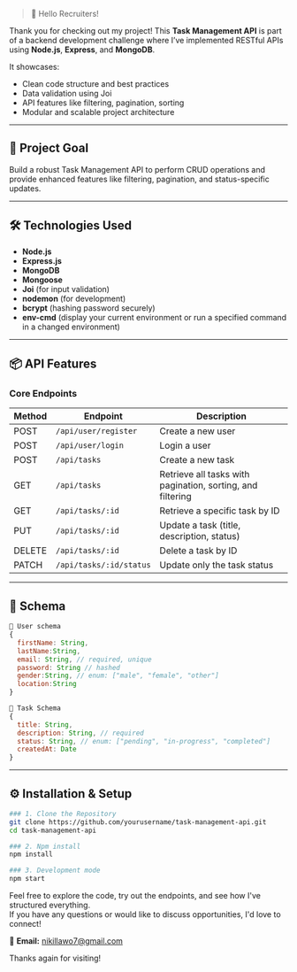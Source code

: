 > 👋 Hello Recruiters!

Thank you for checking out my project! This **Task Management API** is part of a backend development challenge where I’ve implemented RESTful APIs using **Node.js**, **Express**, and **MongoDB**.  

It showcases:
- Clean code structure and best practices
- Data validation using Joi
- API features like filtering, pagination, sorting
- Modular and scalable project architecture

---

## 🚀 Project Goal

Build a robust Task Management API to perform CRUD operations and provide enhanced features like filtering, pagination, and status-specific updates.

---

## 🛠️ Technologies Used

- **Node.js**
- **Express.js**
- **MongoDB**
- **Mongoose**
- **Joi** (for input validation)
- **nodemon** (for development)
- **bcrypt** (hashing password securely)
- **env-cmd** (display your current environment or run a specified command in a changed environment)
---

## 📦 API Features

### Core Endpoints

| Method | Endpoint                  | Description                              |
|--------|---------------------------|------------------------------------------|
| POST   | `/api/user/register`      | Create a new user                        |
| POST   | `/api/user/login`         | Login a user                             |
| POST   | `/api/tasks`              | Create a new task                        |
| GET    | `/api/tasks`              | Retrieve all tasks with pagination, sorting, and filtering |
| GET    | `/api/tasks/:id`          | Retrieve a specific task by ID           |
| PUT    | `/api/tasks/:id`          | Update a task (title, description, status) |
| DELETE | `/api/tasks/:id`          | Delete a task by ID                      |
| PATCH  | `/api/tasks/:id/status`   | Update only the task status              |

---
## 📄  Schema
```js
🧑 User schema
{
  firstName: String,
  lastName:String,
  email: String, // required, unique
  password: String // hashed
  gender:String, // enum: ["male", "female", "other"]
  location:String
}

📄 Task Schema
{
  title: String,
  description: String, // required
  status: String, // enum: ["pending", "in-progress", "completed"]
  createdAt: Date
}
```

---

## ⚙️ Installation & Setup



```bash
### 1. Clone the Repository
git clone https://github.com/yourusername/task-management-api.git
cd task-management-api

### 2. Npm install
npm install

### 3. Development mode
npm start

```
Feel free to explore the code, try out the endpoints, and see how I've structured everything.  
If you have any questions or would like to discuss opportunities, I'd love to connect!

📩 **Email:** nikillawo7@gmail.com  


Thanks again for visiting!